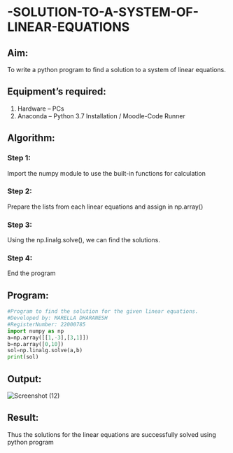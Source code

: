 # -SOLUTION-TO-A-SYSTEM-OF-LINEAR-EQUATIONS
## Aim:
To write a python program to find a solution to a system of linear equations.
## Equipment’s required:
1. 	Hardware – PCs
2. 	Anaconda – Python 3.7 Installation / Moodle-Code Runner
## Algorithm:
### Step 1: 
Import the numpy module to use the built-in functions for calculation
### Step 2: 
Prepare the lists from each linear equations and assign in np.array()
### Step 3: 
Using the np.linalg.solve(), we can find the solutions.
### Step 4: 
End the program
## Program:
```python
#Program to find the solution for the given linear equations.
#Developed by: MARELLA DHARANESH
#RegisterNumber: 22000785
import numpy as np
a=np.array([[1,-3],[3,1]])
b=np.array([0,10])
sol=np.linalg.solve(a,b)
print(sol)
```

## Output:
![Screenshot (12)](https://user-images.githubusercontent.com/118707669/211200223-ff338d02-5181-454b-b6ce-5ec11831424d.png)

## Result: 
Thus the solutions for the linear equations are successfully solved using python program

